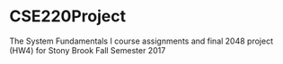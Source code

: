 # CSE220Project
The System Fundamentals I course assignments and final 2048 project (HW4) for Stony Brook Fall Semester 2017
